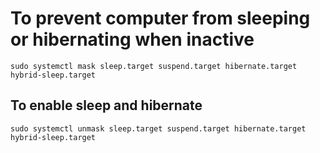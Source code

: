 # To prevent computer from sleeping or hibernating when inactive
```
sudo systemctl mask sleep.target suspend.target hibernate.target hybrid-sleep.target
```

## To enable sleep and hibernate
```
sudo systemctl unmask sleep.target suspend.target hibernate.target hybrid-sleep.target
```
